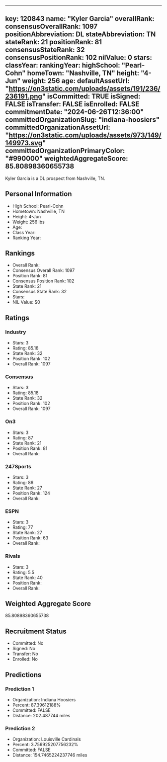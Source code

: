 ---
  key: 120843
  name: "Kyler Garcia"
  overallRank: 
  consensusOverallRank: 1097
  positionAbbreviation: DL
  stateAbbreviation: TN
  stateRank: 21
  positionRank: 81
  consensusStateRank: 32
  consensusPositionRank: 102
  nilValue: 0
  stars: 
  classYear: 
  rankingYear: 
  highSchool: "Pearl-Cohn"
  homeTown: "Nashville, TN"
  height: "4-Jun"
  weight: 256
  age: 
  defaultAssetUrl: "https://on3static.com/uploads/assets/191/236/236191.png"
  isCommitted: TRUE
  isSigned: FALSE
  isTransfer: FALSE
  isEnrolled: FALSE
  commitmentDate: "2024-06-26T12:36:00"
  committedOrganizationSlug: "indiana-hoosiers"
  committedOrganizationAssetUrl: "https://on3static.com/uploads/assets/973/149/149973.svg"
  committedOrganizationPrimaryColor: "#990000"
  weightedAggregateScore: 85.80898360655738
  ---
  
  Kyler Garcia is a DL prospect from Nashville, TN.
  
  ## Personal Information
  - High School: Pearl-Cohn
  - Hometown: Nashville, TN
  - Height: 4-Jun
  - Weight: 256 lbs
  - Age: 
  - Class Year: 
  - Ranking Year: 
  
  ## Rankings
  - Overall Rank: 
  - Consensus Overall Rank: 1097
  - Position Rank: 81
  - Consensus Position Rank: 102
  - State Rank: 21
  - Consensus State Rank: 32
  - Stars: 
  - NIL Value: $0
  
  ## Ratings
  
  ### Industry
  - Stars: 3
  - Rating: 85.18
  - State Rank: 32
  - Position Rank: 102
  - Overall Rank: 1097
  
  ### Consensus
  - Stars: 3
  - Rating: 85.18
  - State Rank: 32
  - Position Rank: 102
  - Overall Rank: 1097
  
  ### On3
  - Stars: 3
  - Rating: 87
  - State Rank: 21
  - Position Rank: 81
  - Overall Rank: 
  
  ### 247Sports
  - Stars: 3
  - Rating: 86
  - State Rank: 27
  - Position Rank: 124
  - Overall Rank: 
  
  ### ESPN
  - Stars: 3
  - Rating: 77
  - State Rank: 27
  - Position Rank: 63
  - Overall Rank: 
  
  ### Rivals
  - Stars: 3
  - Rating: 5.5
  - State Rank: 40
  - Position Rank: 
  - Overall Rank: 
  
  ## Weighted Aggregate Score
  85.80898360655738
  
  ## Recruitment Status
  - Committed: No
  - Signed: No
  - Transfer: No
  - Enrolled: No
  
  
  
  ## Predictions
  
  ### Prediction 1
  - Organization: Indiana Hoosiers
  - Percent: 87.39612188%
  - Committed: FALSE
  - Distance: 202.487744 miles
  
  ### Prediction 2
  - Organization: Louisville Cardinals
  - Percent: 3.756925207756232%
  - Committed: FALSE
  - Distance: 154.7465224237746 miles
  